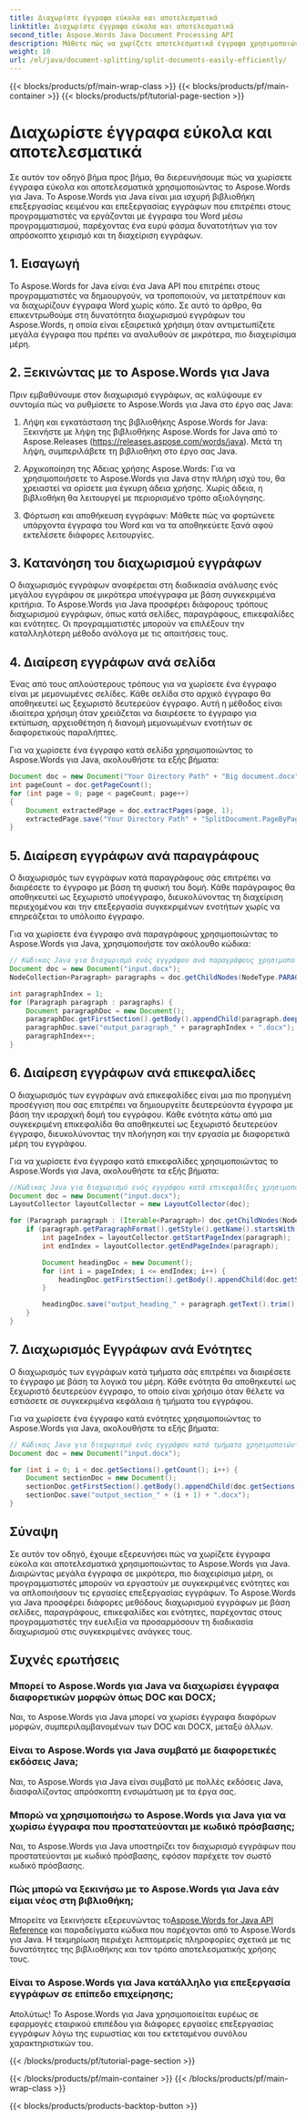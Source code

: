 ```yaml
---
title: Διαχωρίστε έγγραφα εύκολα και αποτελεσματικά
linktitle: Διαχωρίστε έγγραφα εύκολα και αποτελεσματικά
second_title: Aspose.Words Java Document Processing API
description: Μάθετε πώς να χωρίζετε αποτελεσματικά έγγραφα χρησιμοποιώντας το Aspose.Words για Java. Οδηγός βήμα προς βήμα για την επεξεργασία εγγράφων και τη χειραγώγηση λέξεων. Αυξήστε την παραγωγικότητα τώρα!
weight: 10
url: /el/java/document-splitting/split-documents-easily-efficiently/
---
```


{{< blocks/products/pf/main-wrap-class >}}
{{< blocks/products/pf/main-container >}}
{{< blocks/products/pf/tutorial-page-section >}}

# Διαχωρίστε έγγραφα εύκολα και αποτελεσματικά


Σε αυτόν τον οδηγό βήμα προς βήμα, θα διερευνήσουμε πώς να χωρίσετε έγγραφα εύκολα και αποτελεσματικά χρησιμοποιώντας το Aspose.Words για Java. Το Aspose.Words για Java είναι μια ισχυρή βιβλιοθήκη επεξεργασίας κειμένου και επεξεργασίας εγγράφων που επιτρέπει στους προγραμματιστές να εργάζονται με έγγραφα του Word μέσω προγραμματισμού, παρέχοντας ένα ευρύ φάσμα δυνατοτήτων για τον απρόσκοπτο χειρισμό και τη διαχείριση εγγράφων.

## 1. Εισαγωγή

Το Aspose.Words for Java είναι ένα Java API που επιτρέπει στους προγραμματιστές να δημιουργούν, να τροποποιούν, να μετατρέπουν και να διαχωρίζουν έγγραφα Word χωρίς κόπο. Σε αυτό το άρθρο, θα επικεντρωθούμε στη δυνατότητα διαχωρισμού εγγράφων του Aspose.Words, η οποία είναι εξαιρετικά χρήσιμη όταν αντιμετωπίζετε μεγάλα έγγραφα που πρέπει να αναλυθούν σε μικρότερα, πιο διαχειρίσιμα μέρη.

## 2. Ξεκινώντας με το Aspose.Words για Java

Πριν εμβαθύνουμε στον διαχωρισμό εγγράφων, ας καλύψουμε εν συντομία πώς να ρυθμίσετε το Aspose.Words για Java στο έργο σας Java:

1. Λήψη και εγκατάσταση της βιβλιοθήκης Aspose.Words for Java: Ξεκινήστε με λήψη της βιβλιοθήκης Aspose.Words for Java από το Aspose.Releases (https://releases.aspose.com/words/java). Μετά τη λήψη, συμπεριλάβετε τη βιβλιοθήκη στο έργο σας Java.

2. Αρχικοποίηση της Άδειας χρήσης Aspose.Words: Για να χρησιμοποιήσετε το Aspose.Words για Java στην πλήρη ισχύ του, θα χρειαστεί να ορίσετε μια έγκυρη άδεια χρήσης. Χωρίς άδεια, η βιβλιοθήκη θα λειτουργεί με περιορισμένο τρόπο αξιολόγησης.

3. Φόρτωση και αποθήκευση εγγράφων: Μάθετε πώς να φορτώνετε υπάρχοντα έγγραφα του Word και να τα αποθηκεύετε ξανά αφού εκτελέσετε διάφορες λειτουργίες.

## 3. Κατανόηση του διαχωρισμού εγγράφων

Ο διαχωρισμός εγγράφων αναφέρεται στη διαδικασία ανάλυσης ενός μεγάλου εγγράφου σε μικρότερα υποέγγραφα με βάση συγκεκριμένα κριτήρια. Το Aspose.Words για Java προσφέρει διάφορους τρόπους διαχωρισμού εγγράφων, όπως κατά σελίδες, παραγράφους, επικεφαλίδες και ενότητες. Οι προγραμματιστές μπορούν να επιλέξουν την καταλληλότερη μέθοδο ανάλογα με τις απαιτήσεις τους.

## 4. Διαίρεση εγγράφων ανά σελίδα

Ένας από τους απλούστερους τρόπους για να χωρίσετε ένα έγγραφο είναι με μεμονωμένες σελίδες. Κάθε σελίδα στο αρχικό έγγραφο θα αποθηκευτεί ως ξεχωριστό δευτερεύον έγγραφο. Αυτή η μέθοδος είναι ιδιαίτερα χρήσιμη όταν χρειάζεται να διαιρέσετε το έγγραφο για εκτύπωση, αρχειοθέτηση ή διανομή μεμονωμένων ενοτήτων σε διαφορετικούς παραλήπτες.

Για να χωρίσετε ένα έγγραφο κατά σελίδα χρησιμοποιώντας το Aspose.Words για Java, ακολουθήστε τα εξής βήματα:

```java
Document doc = new Document("Your Directory Path" + "Big document.docx");
int pageCount = doc.getPageCount();
for (int page = 0; page < pageCount; page++)
{
    Document extractedPage = doc.extractPages(page, 1);
    extractedPage.save("Your Directory Path" + "SplitDocument.PageByPage_" + (page + 1) + ".docx");
}
```

## 5. Διαίρεση εγγράφων ανά παραγράφους

Ο διαχωρισμός των εγγράφων κατά παραγράφους σάς επιτρέπει να διαιρέσετε το έγγραφο με βάση τη φυσική του δομή. Κάθε παράγραφος θα αποθηκευτεί ως ξεχωριστό υποέγγραφο, διευκολύνοντας τη διαχείριση περιεχομένου και την επεξεργασία συγκεκριμένων ενοτήτων χωρίς να επηρεάζεται το υπόλοιπο έγγραφο.

Για να χωρίσετε ένα έγγραφο ανά παραγράφους χρησιμοποιώντας το Aspose.Words για Java, χρησιμοποιήστε τον ακόλουθο κώδικα:

```java
// Κώδικας Java για διαχωρισμό ενός εγγράφου ανά παραγράφους χρησιμοποιώντας το Aspose.Words για Java
Document doc = new Document("input.docx");
NodeCollection<Paragraph> paragraphs = doc.getChildNodes(NodeType.PARAGRAPH, true);

int paragraphIndex = 1;
for (Paragraph paragraph : paragraphs) {
    Document paragraphDoc = new Document();
    paragraphDoc.getFirstSection().getBody().appendChild(paragraph.deepClone(true));
    paragraphDoc.save("output_paragraph_" + paragraphIndex + ".docx");
    paragraphIndex++;
}
```

## 6. Διαίρεση εγγράφων ανά επικεφαλίδες

Ο διαχωρισμός των εγγράφων ανά επικεφαλίδες είναι μια πιο προηγμένη προσέγγιση που σας επιτρέπει να δημιουργείτε δευτερεύοντα έγγραφα με βάση την ιεραρχική δομή του εγγράφου. Κάθε ενότητα κάτω από μια συγκεκριμένη επικεφαλίδα θα αποθηκευτεί ως ξεχωριστό δευτερεύον έγγραφο, διευκολύνοντας την πλοήγηση και την εργασία με διαφορετικά μέρη του εγγράφου.

Για να χωρίσετε ένα έγγραφο κατά επικεφαλίδες χρησιμοποιώντας το Aspose.Words για Java, ακολουθήστε τα εξής βήματα:

```java
//Κώδικας Java για διαχωρισμό ενός εγγράφου κατά επικεφαλίδες χρησιμοποιώντας το Aspose.Words για Java
Document doc = new Document("input.docx");
LayoutCollector layoutCollector = new LayoutCollector(doc);

for (Paragraph paragraph : (Iterable<Paragraph>) doc.getChildNodes(NodeType.PARAGRAPH, true)) {
    if (paragraph.getParagraphFormat().getStyle().getName().startsWith("Heading")) {
        int pageIndex = layoutCollector.getStartPageIndex(paragraph);
        int endIndex = layoutCollector.getEndPageIndex(paragraph);

        Document headingDoc = new Document();
        for (int i = pageIndex; i <= endIndex; i++) {
            headingDoc.getFirstSection().getBody().appendChild(doc.getSections().get(i).deepClone(true));
        }

        headingDoc.save("output_heading_" + paragraph.getText().trim() + ".docx");
    }
}
```

## 7. Διαχωρισμός Εγγράφων ανά Ενότητες

Ο διαχωρισμός των εγγράφων κατά τμήματα σάς επιτρέπει να διαιρέσετε το έγγραφο με βάση τα λογικά του μέρη. Κάθε ενότητα θα αποθηκευτεί ως ξεχωριστό δευτερεύον έγγραφο, το οποίο είναι χρήσιμο όταν θέλετε να εστιάσετε σε συγκεκριμένα κεφάλαια ή τμήματα του εγγράφου.

Για να χωρίσετε ένα έγγραφο κατά ενότητες χρησιμοποιώντας το Aspose.Words για Java, ακολουθήστε τα εξής βήματα:

```java
// Κώδικας Java για διαχωρισμό ενός εγγράφου κατά τμήματα χρησιμοποιώντας το Aspose.Words για Java
Document doc = new Document("input.docx");

for (int i = 0; i < doc.getSections().getCount(); i++) {
    Document sectionDoc = new Document();
    sectionDoc.getFirstSection().getBody().appendChild(doc.getSections().get(i).deepClone(true));
    sectionDoc.save("output_section_" + (i + 1) + ".docx");
}
```

## Σύναψη

Σε αυτόν τον οδηγό, έχουμε εξερευνήσει πώς να χωρίζετε έγγραφα εύκολα και αποτελεσματικά χρησιμοποιώντας το Aspose.Words για Java. Διαιρώντας μεγάλα έγγραφα σε μικρότερα, πιο διαχειρίσιμα μέρη, οι προγραμματιστές μπορούν να εργαστούν με συγκεκριμένες ενότητες και να απλοποιήσουν τις εργασίες επεξεργασίας εγγράφων. Το Aspose.Words για Java προσφέρει διάφορες μεθόδους διαχωρισμού εγγράφων με βάση σελίδες, παραγράφους, επικεφαλίδες και ενότητες, παρέχοντας στους προγραμματιστές την ευελιξία να προσαρμόσουν τη διαδικασία διαχωρισμού στις συγκεκριμένες ανάγκες τους.

## Συχνές ερωτήσεις

### Μπορεί το Aspose.Words για Java να διαχωρίσει έγγραφα διαφορετικών μορφών όπως DOC και DOCX;

Ναι, το Aspose.Words για Java μπορεί να χωρίσει έγγραφα διαφόρων μορφών, συμπεριλαμβανομένων των DOC και DOCX, μεταξύ άλλων.

### Είναι το Aspose.Words για Java συμβατό με διαφορετικές εκδόσεις Java;

Ναι, το Aspose.Words για Java είναι συμβατό με πολλές εκδόσεις Java, διασφαλίζοντας απρόσκοπτη ενσωμάτωση με τα έργα σας.

### Μπορώ να χρησιμοποιήσω το Aspose.Words για Java για να χωρίσω έγγραφα που προστατεύονται με κωδικό πρόσβασης;

Ναι, το Aspose.Words για Java υποστηρίζει τον διαχωρισμό εγγράφων που προστατεύονται με κωδικό πρόσβασης, εφόσον παρέχετε τον σωστό κωδικό πρόσβασης.

### Πώς μπορώ να ξεκινήσω με το Aspose.Words για Java εάν είμαι νέος στη βιβλιοθήκη;

 Μπορείτε να ξεκινήσετε εξερευνώντας το[Aspose.Words for Java API Reference](https://reference.aspose.com/words/java/) και παραδείγματα κώδικα που παρέχονται από το Aspose.Words για Java. Η τεκμηρίωση περιέχει λεπτομερείς πληροφορίες σχετικά με τις δυνατότητες της βιβλιοθήκης και τον τρόπο αποτελεσματικής χρήσης τους.

### Είναι το Aspose.Words για Java κατάλληλο για επεξεργασία εγγράφων σε επίπεδο επιχείρησης;

Απολύτως! Το Aspose.Words για Java χρησιμοποιείται ευρέως σε εφαρμογές εταιρικού επιπέδου για διάφορες εργασίες επεξεργασίας εγγράφων λόγω της ευρωστίας και του εκτεταμένου συνόλου χαρακτηριστικών του.

{{< /blocks/products/pf/tutorial-page-section >}}

{{< /blocks/products/pf/main-container >}}
{{< /blocks/products/pf/main-wrap-class >}}

{{< blocks/products/products-backtop-button >}}
